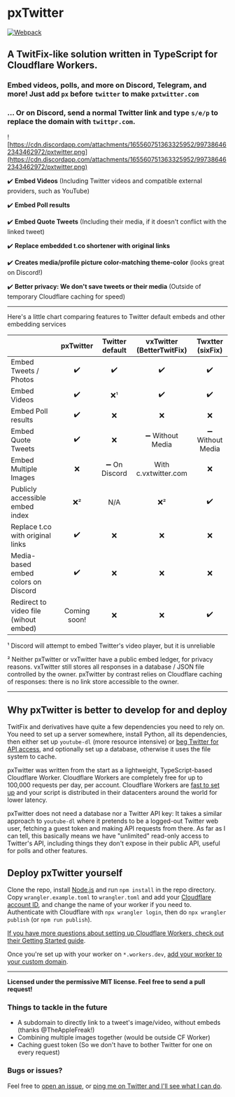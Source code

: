 # pxTwitter

[![Webpack](https://github.com/dangeredwolf/pxtwitter/actions/workflows/webpack.yml/badge.svg)](https://github.com/dangeredwolf/pxtwitter/actions/workflows/webpack.yml)

## A TwitFix-like solution written in TypeScript for Cloudflare Workers.

### Embed videos, polls, and more on Discord, Telegram, and more! Just add `px` before `twitter` to make `pxtwitter.com`

### ... Or on Discord, send a normal Twitter link and type `s/e/p` to replace the domain with `twittpr.com`.

![https://cdn.discordapp.com/attachments/165560751363325952/997386462343462972/pxtwitter.png](https://cdn.discordapp.com/attachments/165560751363325952/997386462343462972/pxtwitter.png)

:heavy_check_mark: **Embed Videos** (Including Twitter videos and compatible external providers, such as YouTube)

:heavy_check_mark: **Embed Poll results**

:heavy_check_mark: **Embed Quote Tweets** (Including their media, if it doesn't conflict with the linked tweet)

:heavy_check_mark: **Replace embedded t.co shortener with original links**

:heavy_check_mark: **Creates media/profile picture color-matching theme-color** (looks great on Discord!)

:heavy_check_mark: **Better privacy: We don't save tweets or their media** (Outside of temporary Cloudflare caching for speed)

---

Here's a little chart comparing features to Twitter default embeds and other embedding services

|                                       |     pxTwitter      |        Twitter default        |    vxTwitter (BetterTwitFix)     |         Twxtter (sixFix)         |
| ------------------------------------- | :----------------: | :---------------------------: | :------------------------------: | :------------------------------: |
| Embed Tweets / Photos                 | :heavy_check_mark: |      :heavy_check_mark:       |        :heavy_check_mark:        |        :heavy_check_mark:        |
| Embed Videos                          | :heavy_check_mark: |             :x:¹              |        :heavy_check_mark:        |        :heavy_check_mark:        |
| Embed Poll results                    | :heavy_check_mark: |              :x:              |               :x:                |               :x:                |
| Embed Quote Tweets                    | :heavy_check_mark: |              :x:              | :heavy_minus_sign: Without Media | :heavy_minus_sign: Without Media |
| Embed Multiple Images                 |        :x:         | :heavy_minus_sign: On Discord |       With c.vxtwitter.com       |               :x:                |
| Publicly accessible embed index       |        :x:²        |              N/A              |               :x:²               |        :heavy_check_mark:        |
| Replace t.co with original links      | :heavy_check_mark: |              :x:              |               :x:                |               :x:                |
| Media-based embed colors on Discord   | :heavy_check_mark: |              :x:              |               :x:                |               :x:                |
| Redirect to video file (wihout embed) |    Coming soon!    |              :x:              |               :x:                |        :heavy_check_mark:        |

¹ Discord will attempt to embed Twitter's video player, but it is unreliable

² Neither pxTwitter or vxTwitter have a public embed ledger, for privacy reasons. vxTwitter still stores all responses in a database / JSON file controlled by the owner. pxTwitter by contrast relies on Cloudflare caching of responses: there is no link store accessible to the owner.

---

## Why pxTwitter is better to develop for and deploy

TwitFix and derivatives have quite a few dependencies you need to rely on. You need to set up a server somewhere, install Python, all its dependencies, then either set up `youtube-dl` (more resource intensive) or [beg Twitter for API access](https://twitter.com/dangeredwolf/status/1438983606135832581), and optionally set up a database, otherwise it uses the file system to cache.

pxTwitter was written from the start as a lightweight, TypeScript-based Cloudflare Worker. Cloudflare Workers are completely free for up to 100,000 requests per day, per account. Cloudflare Workers are [fast to set up](https://developers.cloudflare.com/workers/get-started/guide/) and your script is distributed in their datacenters around the world for lower latency.

pxTwitter does not need a database nor a Twitter API key: It takes a similar approach to `youtube-dl` where it pretends to be a logged-out Twitter web user, fetching a guest token and making API requests from there. As far as I can tell, this basically means we have "unlimited" read-only access to Twitter's API, including things they don't expose in their public API, useful for polls and other features.

## Deploy pxTwitter yourself

Clone the repo, install [Node.js](https://nodejs.org/) and run `npm install` in the repo directory. Copy `wrangler.example.toml` to `wrangler.toml` and add your [Cloudflare account ID](https://developers.cloudflare.com/fundamentals/get-started/basic-tasks/find-account-and-zone-ids/), and change the name of your worker if you need to. Authenticate with Cloudflare with `npx wrangler login`, then do `npx wrangler publish` (or `npm run publish`).

[If you have more questions about setting up Cloudflare Workers, check out their Getting Started guide](https://developers.cloudflare.com/workers/get-started/guide/).

Once you're set up with your worker on `*.workers.dev`, [add your worker to your custom domain](https://developers.cloudflare.com/workers/platform/routing/custom-domains/).

---

**Licensed under the permissive MIT license. Feel free to send a pull request!**

### Things to tackle in the future

- A subdomain to directly link to a tweet's image/video, without embeds (thanks @TheAppleFreak!)
- Combining multiple images together (would be outside CF Worker)
- Caching guest token (So we don't have to bother Twitter for one on every request)

### Bugs or issues?

Feel free to [open an issue](https://github.com/dangeredwolf/pxTwitter/issues), or [ping me on Twitter and I'll see what I can do](https://twitter.com/dangeredwolf).
